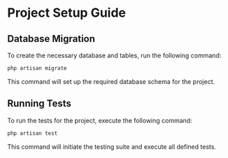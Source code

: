 # Project Setup Guide

## Database Migration

To create the necessary database and tables, run the following command:

```bash
php artisan migrate
```

This command will set up the required database schema for the project.

## Running Tests

To run the tests for the project, execute the following command:

```bash
php artisan test
```

This command will initiate the testing suite and execute all defined tests.
